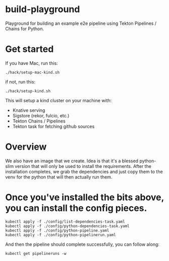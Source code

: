 # build-playground

Playground for building an example e2e pipeline using Tekton Pipelines / Chains
for Python.

# Get started

If you have Mac, run this:

```shell
./hack/setup-mac-kind.sh
```

if not, run this:
```shell
./hack/setup-kind.sh
```

This will setup a kind cluster on your machine with:

 * Knative serving
 * Sigstore (rekor, fulcio, etc.)
 * Tekton Chains / Pipelines
 * Tekton task for fetching github sources

# Overview

We also have an image that we create. Idea is that it's a blessed python-slim
version that will only be used to install the requirements. After the
installation completes, we grab the dependencies and just copy them to the
venv for the python that will then actually run them.

# Once you've installed the bits above, you can install the config pieces.

```shell
kubectl apply -f ./config/list-dependencies-task.yaml
kubectl apply -f ./config/python-dependencies-task.yaml
kubectl apply -f ./config/python-pipeline.yaml
kubectl apply -f ./config/python-pipelinerun.yaml
```

And then the pipeline should complete successfully, you can follow along:

```shell
kubectl get pipelineruns -w
```
